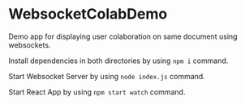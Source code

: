 # WebsocketColabDemo
Demo app for displaying user colaboration on same document using websockets.

Install dependencies in both directories by using ``` npm i ``` command.

Start Websocket Server by using ```node index.js``` command.

Start React App by using ```npm start watch``` command.
